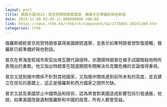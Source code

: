 ```yaml
---
layout: post
title: 美國大選2024｜普京祝賀特朗普當選　稱俄方已準備好與他對話
date: 2024-11-08 03:45:21.000000000 +08:00
link: https://news.rthk.hk/rthk/ch/component/k2/1778065-20241108.htm
categories: rthk
---
```


俄羅斯總統普京祝賀特朗普贏得美國總統選舉，並表示如果特朗普想恢復接觸，俄羅斯已經準備好與他對話。

普京在黑海度假城市索契出席瓦爾代論壇時，亦讚揚特朗普在槍手試圖暗殺他時所表現出的勇敢。他又指出特朗普在競選期間有關解決烏克蘭危機的言論值得重視。

普京又提到俄中關係不針對其他國家，又指俄中關係達到前所未有的高度，並且建立在信任的基礎上，這正是俄羅斯和西方國家之間所欠缺。

普京又談及美國禁止中國商品和技術，認為將會對美國造成影響包括引發通脹，他說，如果美國改變遏制俄羅斯和中國的政策，所有人都會受益。
